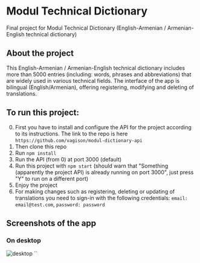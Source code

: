 # Modul Technical Dictionary
Final project for Modul Technical Dictionary (English-Armenian / Armenian-English technical dictionary)

## About the project
This English-Armenian / Armenian-English technical dictionary includes more than 5000 entries (including: words, phrases and abbreviations) that are widely used in various technical fields. The interface of the app is bilingual (English/Armenian), offering registering, modifying and deleting of translations.

## To run this project:
0. First you have to install and configure the API for the project according to its instructions. The link to the repo is here `https://github.com/vagison/modul-dictionary-api`
1. Then clone this repo
2. Run `npm install`
3. Run the API (from 0) at port 3000 (default)
4. Run this project with `npm start` (should warn that "Something (apparently the project API) is already running on port 3000", just press "Y" to run on a different port)
5. Enjoy the project
6. For making changes such as registering, deleting or updating of translations you need to sign-in with the following credentials: `email: email@test.com`, `password: password`

## Screenshots of the app
### On desktop
![desktop](https://user-images.githubusercontent.com/81805058/152404015-606a59f9-c4f4-4718-b9bc-0d75165b08d9.png)
``
